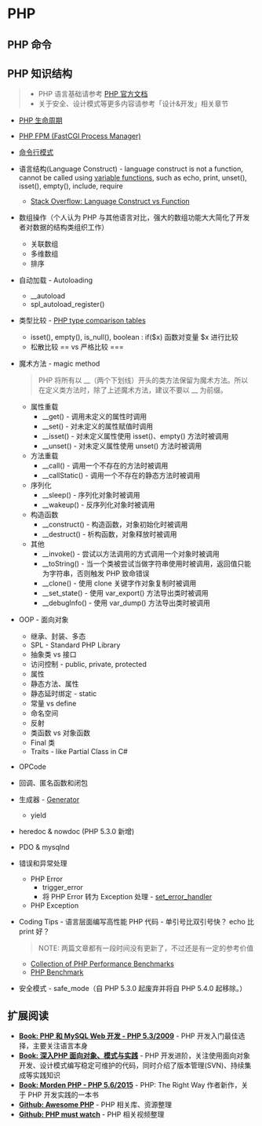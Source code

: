 # PHP


## PHP 命令


## PHP 知识结构

> * PHP 语言基础请参考 [PHP 官方文档](http://php.net/manual)
> * 关于安全、设计模式等更多内容请参考「设计&开发」相关章节

* [PHP 生命周期](http://www.php-internals.com/book/?p=chapt02/02-01-php-life-cycle-and-zend-engine)
* [PHP FPM (FastCGI Process Manager)](http://php-fpm.org/about/)
* [命令行模式](http://php.net/manual/en/features.commandline.php)
* 语言结构(Language Construct) - language construct is not a function, cannot be called using [variable functions](http://php.net/manual/en/functions.variable-functions.php), such as echo, print, unset(), isset(), empty(), include, require
    * [Stack Overflow: Language Construct vs Function](http://stackoverflow.com/questions/1180184/what-is-the-difference-between-a-language-construct-and-a-built-in-function-in)
* 数组操作（个人认为 PHP 与其他语言对比，强大的数组功能大大简化了开发者对数据的结构类组织工作）
    * 关联数组
    * 多维数组
    * 排序
* 自动加载 - Autoloading
    * __autoload
    * spl_autoload_register()
* 类型比较 - [PHP type comparison tables](http://php.net/manual/en/types.comparisons.php)
    * isset(), empty(), is_null(), boolean : if($x) 函数对变量 $x 进行比较
    * 松散比较 == vs 严格比较 ===
* 魔术方法 - magic method

    > PHP 将所有以 \_\_（两个下划线）开头的类方法保留为魔术方法。所以在定义类方法时，除了上述魔术方法，建议不要以 \_\_ 为前缀。

    * 属性重载
        * __get() - 调用未定义的属性时调用
        * __set() - 对未定义的属性赋值时调用
        * __isset() - 对未定义属性使用 isset()、empty() 方法时被调用
        * __unset() - 对未定义属性使用 unset() 方法时被调用
    * 方法重载
        * __call() - 调用一个不存在的方法时被调用
        * __callStatic() - 调用一个不存在的静态方法时被调用
    * 序列化
        * __sleep() - 序列化对象时被调用
        * __wakeup() - 反序列化对象时被调用
    * 构造函数
        * __construct() - 构造函数，对象初始化时被调用
        * __destruct() - 析构函数，对象释放时被调用
    * 其他
        * __invoke() - 尝试以方法调用的方式调用一个对象时被调用
        * __toString() - 当一个类被尝试当做字符串使用时被调用，返回值只能为字符串，否则触发 PHP 致命错误
        * __clone() - 使用 clone 关键字作对象复制时被调用
        * __set_state() - 使用 var_export() 方法导出类时被调用
        * __debugInfo() - 使用 var_dump() 方法导出类时被调用
* OOP - 面向对象
    * 继承、封装、多态
    * SPL - Standard PHP Library
    * 抽象类 vs 接口
    * 访问控制 - public, private, protected
    * 属性
    * 静态方法、属性
    * 静态延时绑定 - static
    * 常量 vs define
    * 命名空间
    * 反射
    * 类函数 vs 对象函数
    * Final 类
    * Traits - like Partial Class in C#
* OPCode
* 回调、匿名函数和闭包
* 生成器 - [Generator](http://php.net/manual/en/language.generators.overview.php)
    * yield
* heredoc & nowdoc (PHP 5.3.0 新增)
* PDO & mysqlnd
* 错误和异常处理
    * PHP Error
        * trigger_error
        * 将 PHP Error 转为 Exception 处理 - [set_error_handler](http://php.net/manual/en/function.set-error-handler.php)
    * PHP Exception
* Coding Tips - 语言层面编写高性能 PHP 代码 - 单引号比双引号快？ echo 比 print 好？

    > NOTE: 两篇文章都有一段时间没有更新了，不过还是有一定的参考价值

    * [Collection of PHP Performance Benchmarks](http://maettig.com/code/php/php-performance-benchmarks.php)
    * [PHP Benchmark](http://www.phpbench.com/)
* 安全模式 - safe_mode（自 PHP 5.3.0 起废弃并将自 PHP 5.4.0 起移除。）

## 扩展阅读

* [**Book: PHP 和 MySQL Web 开发 - PHP 5.3/2009**](http://book.douban.com/subject/3549421/) - PHP 开发入门最佳选择，主要关注语言本身
* [**Book: 深入PHP 面向对象、模式与实践**](http://book.douban.com/subject/6559267/) - PHP 开发进阶，关注使用面向对象开发、设计模式编写稳定可维护的代码，同时介绍了版本管理(SVN)、持续集成等实践知识
* [**Book: Morden PHP - PHP 5.6/2015**](http://shop.oreilly.com/product/0636920033868.do) - PHP: The Right Way 作者新作，关于 PHP 开发实践的一本书
* [**Github: Awesome PHP**](https://github.com/ziadoz/awesome-php) - PHP 相关库、资源整理
* [**Github: PHP must watch**](https://github.com/phptodayorg/php-must-watch) - PHP 相关视频整理